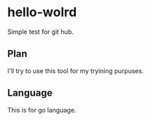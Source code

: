 # hello-wolrd
Simple test for git hub.

## Plan
I'll try to use this tool for my tryining purpuses.

## Language
This is for go language.

